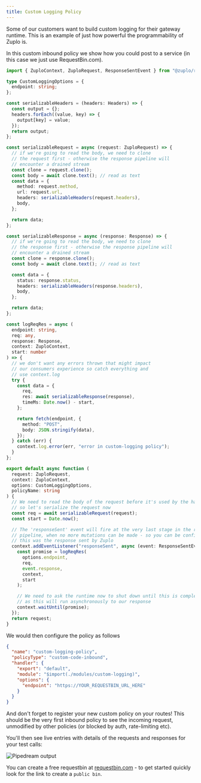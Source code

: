 ```yaml
---
title: Custom Logging Policy
---
```


Some of our customers want to build custom logging for their gateway runtime. This is an example of just how powerful the programmability of Zuplo is.

In this custom inbound policy we show how you could post to a service (in this case we just use RequestBin.com).

```ts
import { ZuploContext, ZuploRequest, ResponseSentEvent } from "@zuplo/runtime";

type CustomLoggingOptions = {
  endpoint: string;
};

const serializableHeaders = (headers: Headers) => {
  const output = {};
  headers.forEach((value, key) => {
    output[key] = value;
  });
  return output;
};

const serializableRequest = async (request: ZuploRequest) => {
  // if we're going to read the body, we need to clone
  // the request first - otherwise the response pipeline will
  // encounter a drained stream
  const clone = request.clone();
  const body = await clone.text(); // read as text
  const data = {
    method: request.method,
    url: request.url,
    headers: serializableHeaders(request.headers),
    body,
  };

  return data;
};

const serializableResponse = async (response: Response) => {
  // if we're going to read the body, we need to clone
  // the response first - otherwise the response pipeline will
  // encounter a drained stream
  const clone = response.clone();
  const body = await clone.text(); // read as text

  const data = {
    status: response.status,
    headers: serializableHeaders(response.headers),
    body,
  };

  return data;
};

const logReqRes = async (
  endpoint: string,
  req: any,
  response: Response,
  context: ZuploContext,
  start: number
) => {
  // we don't want any errors thrown that might impact
  // our consumers experience so catch everything and
  // use context.log
  try {
    const data = {
      req,
      res: await serializableResponse(response),
      timeMs: Date.now() - start,
    };

    return fetch(endpoint, {
      method: "POST",
      body: JSON.stringify(data),
    });
  } catch (err) {
    context.log.error(err, "error in custom-logging policy");
  }
};

export default async function (
  request: ZuploRequest,
  context: ZuploContext,
  options: CustomLoggingOptions,
  policyName: string
) {
  // We need to read the body of the request before it's used by the handler
  // so let's serialize the request now
  const req = await serializableRequest(request);
  const start = Date.now();

  // The 'responseSent' event will fire at the very last stage in the response
  // pipeline, when no more mutations can be made - so you can be confident
  // this was the response sent by Zuplo
  context.addEventListener("responseSent", async (event: ResponseSentEvent) => {
    const promise = logReqRes(
      options.endpoint,
      req,
      event.response,
      context,
      start
    );

    // We need to ask the runtime now to shut down until this is complete,
    // as this will run asynchronously to our response
    context.waitUntil(promise);
  });
  return request;
}
```

We would then configure the policy as follows

```json
{
  "name": "custom-logging-policy",
  "policyType": "custom-code-inbound",
  "handler": {
    "export": "default",
    "module": "$import(./modules/custom-logging)",
    "options": {
      "endpoint": "https://YOUR_REQUESTBIN_URL_HERE"
    }
  }
}
```

And don't forget to register your new custom policy on your routes! This should be the very first inbound policy to see the incoming request, unmodified by other policies (or blocked by auth, rate-limiting etc).

You'll then see live entries with details of the requests and responses for your test calls:

![Pipedream output](./media/pipedream.png)

You can create a free requestbin at [requestbin.com](https://requestbin.com) - to get started quickly look for the link to create a `public bin`.
